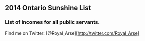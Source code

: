 ## 2014 Ontario Sunshine List

### List of incomes for all public servants.

Find me on Twitter: [@Royal_Arse][http://twitter.com/Royal_Arse]